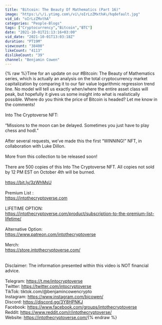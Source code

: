 ```yaml
---
title: "Bitcoin: The Beauty Of Mathematics (Part 16)"
image: "https:\/\/i.ytimg.com\/vi\/oIrLzZMxthA\/hqdefault.jpg"
vid_id: "oIrLzZMxthA"
categories: "People-Blogs"
tags: ["Cryptocurrency","Bitcoin","BTC"]
date: "2021-10-01T21:13:16+03:00"
vid_date: "2021-10-01T13:03:18Z"
duration: "PT19M"
viewcount: "38400"
likeCount: "4113"
dislikeCount: "39"
channel: "Benjamin Cowen"
---
```

{% raw %}Time for an update on our #Bitcoin: The Beauty of Mathematics series, which is actually an analysis on the total cryptocurrency market capitalization by comparing it to our fair value logarithmic regression trend line. No model will tell us exactly when/where the entire asset class will peak, but hopefully it gives us some insight into what is realistically possible. Where do you think the price of Bitcoin is headed? Let me know in the comments!<br /><br />Into The Cryptoverse NFT:<br /><br />“Missions to the moon can be delayed. Sometimes you just have to play chess and hodl.” <br /><br />After several requests, we’ve made this the first “WINNING!” NFT, in collaboration with Luke Dillon.<br /><br />More from this collection to be released soon!<br /><br />There are 500 copies of this Into The Cryptoverse NFT. All copies not sold by 12 PM EST on October 4th will be burned.<br /><br /><a rel="nofollow" target="blank" href="https://bit.ly/3zWhMsU">https://bit.ly/3zWhMsU</a><br /><br />Premium List :<br /><a rel="nofollow" target="blank" href="https://intothecryptoverse.com">https://intothecryptoverse.com</a><br /><br />LIFETIME OPTION:<br /><a rel="nofollow" target="blank" href="https://intothecryptoverse.com/product/subscription-to-the-premium-list-lifetime/">https://intothecryptoverse.com/product/subscription-to-the-premium-list-lifetime/</a><br /><br />Alternative Option:<br /><a rel="nofollow" target="blank" href="https://www.patreon.com/intothecryptoverse">https://www.patreon.com/intothecryptoverse</a><br /><br />Merch:<br /><a rel="nofollow" target="blank" href="https://store.intothecryptoverse.com/">https://store.intothecryptoverse.com/</a><br /><br /><br />Disclaimer: The information presented within this video is NOT financial advice.<br /><br />Telegram: <a rel="nofollow" target="blank" href="https://t.me/intocryptoverse">https://t.me/intocryptoverse</a><br />Twitter: <a rel="nofollow" target="blank" href="https://twitter.com/intocryptoverse">https://twitter.com/intocryptoverse</a><br />TikTok: tiktok.com/@benjamincowencrypto<br />Instagram: <a rel="nofollow" target="blank" href="https://www.instagram.com/bjcowen/">https://www.instagram.com/bjcowen/</a><br />Discord: <a rel="nofollow" target="blank" href="https://discord.gg/3Y8HPNKJ">https://discord.gg/3Y8HPNKJ</a><br />Facebook: <a rel="nofollow" target="blank" href="https://www.facebook.com/groups/intothecryptoverse">https://www.facebook.com/groups/intothecryptoverse</a><br />Reddit: <a rel="nofollow" target="blank" href="https://www.reddit.com/r/intothecryptoverse/">https://www.reddit.com/r/intothecryptoverse/</a><br />Website: <a rel="nofollow" target="blank" href="https://intothecryptoverse.com/">https://intothecryptoverse.com/</a>{% endraw %}
